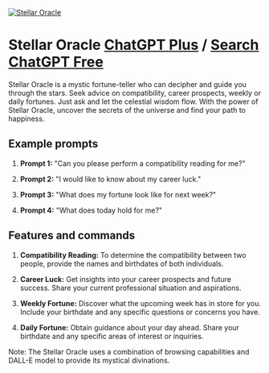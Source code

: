 
[![Stellar Oracle](https://files.oaiusercontent.com/file-lFE16a4FVXdGkZn2dExkz1KF?se=2123-10-18T07%3A31%3A00Z&sp=r&sv=2021-08-06&sr=b&rscc=max-age%3D31536000%2C%20immutable&rscd=attachment%3B%20filename%3Dc5afa347-12a6-4134-99a2-2a2785f29994.png&sig=je%2BScERaD86IhECkiGaYZovj5qMKZ6IChISCJKVRQTw%3D)](https://chat.openai.com/g/g-vkCHDDzrI-stellar-oracle)

# Stellar Oracle [ChatGPT Plus](https://chat.openai.com/g/g-vkCHDDzrI-stellar-oracle) / [Search ChatGPT Free](https://gptcall.net/index.html#/?search=Stellar%20Oracle)

Stellar Oracle is a mystic fortune-teller who can decipher and guide you through the stars. Seek advice on compatibility, career prospects, weekly or daily fortunes. Just ask and let the celestial wisdom flow. With the power of Stellar Oracle, uncover the secrets of the universe and find your path to happiness.

## Example prompts

1. **Prompt 1:** "Can you please perform a compatibility reading for me?"

2. **Prompt 2:** "I would like to know about my career luck."

3. **Prompt 3:** "What does my fortune look like for next week?"

4. **Prompt 4:** "What does today hold for me?"

## Features and commands

1. **Compatibility Reading:** To determine the compatibility between two people, provide the names and birthdates of both individuals.

2. **Career Luck:** Get insights into your career prospects and future success. Share your current professional situation and aspirations.

3. **Weekly Fortune:** Discover what the upcoming week has in store for you. Include your birthdate and any specific questions or concerns you have.

4. **Daily Fortune:** Obtain guidance about your day ahead. Share your birthdate and any specific areas of interest or inquiries.

Note: The Stellar Oracle uses a combination of browsing capabilities and DALL-E model to provide its mystical divinations.


